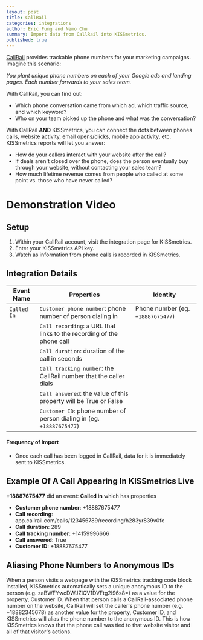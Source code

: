 ```yaml
---
layout: post
title: CallRail
categories: integrations
author: Eric Fung and Nemo Chu
summary: Import data from CallRail into KISSmetrics.
published: true
---
```

[CallRail][callrail] provides trackable phone numbers for your marketing campaigns. Imagine this scenario:

*You plant unique phone numbers on each of your Google ads and landing pages. Each number forwards to your sales team.*

With CallRail, you can find out:

* Which phone conversation came from which ad, which traffic source, and which keyword?
* Who on your team picked up the phone and what was the conversation?

With CallRail **AND** KISSmetrics, you can connect the dots between phones calls, website activity, email opens/clicks, mobile app activity, etc. KISSmetrics reports will let you answer:

* How do your callers interact with your website after the call?
* If deals aren't closed over the phone, does the person eventually buy through your website, without contacting your sales team?
* How much lifetime revenue comes from people who called at some point vs. those who have never called?

# Demonstration Video

<div id="wistia_nbbk71q98e" class="wistia_embed wistia-embed" data-video-width="640" data-video-height="400">
</div>

## Setup

1. Within your CallRail account, visit the integration page for KISSmetrics.
2. Enter your KISSmetrics API key.
3. Watch as information from phone calls is recorded in KISSmetrics.

## Integration Details

Event Name | Properties | Identity
-----------| ---------- | --------
`Called In` | `Customer phone number`: phone number of person dialing in | Phone number (eg. `+18887675477`)
    | `Call recording`: a URL that links to the recording of the phone call
    | `Call duration`: duration of the call in seconds
    | `Call tracking number`: the CallRail number that the caller dials
    | `Call answered`: the value of this property will be True or False
    | `Customer ID`: phone number of person dialing in (eg. `+18887675477`)

#### Frequency of Import

* Once each call has been logged in CallRail, data for it is immediately sent to KISSmetrics.

## Example Of A Call Appearing In KISSmetrics Live

**+18887675477** did an event: **Called in** which has properties

* **Customer phone number**: +18887675477
* **Call recording**: app.callrail.com/calls/123456789/recording/h283yr839v0fc
* **Call duration**: 289
* **Call tracking number**: +14159996666
* **Call answered**: True
* **Customer ID**: +18887675477

## Aliasing Phone Numbers to Anonymous IDs

When a person visits a webpage with the KISSmetrics tracking code block installed, KISSmetrics automatically sets a unique anonymous ID to the person (e.g. zaBWFYwcDWJZlQV1DVFtg2I96s8=) as a value for the property, Customer ID. When that person calls a CallRail-associated phone number on the website, CallRail will set the caller's phone number (e.g. +18882345678) as another value for the property, Customer ID, and KISSmetrics will alias the phone number to the anonymous ID. This is how KISSmetrics knows that the phone call was tied to that website visitor and all of that visitor's actions.

[callrail]: http://callrail.com/
[callcode]: http://en.wikipedia.org/wiki/List_of_country_calling_codes